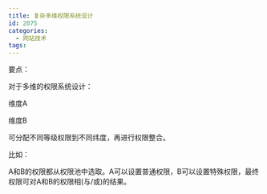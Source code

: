 ```yaml
---
title: 复杂多维权限系统设计
id: 2075
categories:
  - 网站技术
tags:
---
```


要点：

对于多维的权限系统设计：

维度A

维度B

可分配不同等级权限到不同纬度，再进行权限整合。

比如：

A和B的权限都从权限池中选取。A可以设置普通权限，B可以设置特殊权限，最终权限可对A和B的权限相(与/或)的结果。